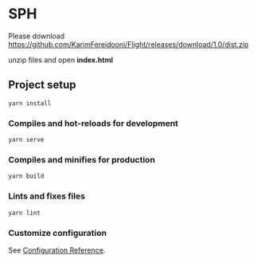 # SPH

Please download https://github.com/KarimFereidooni/Flight/releases/download/1.0/dist.zip

unzip files and open **index.html**

## Project setup
```
yarn install
```

### Compiles and hot-reloads for development
```
yarn serve
```

### Compiles and minifies for production
```
yarn build
```

### Lints and fixes files
```
yarn lint
```

### Customize configuration
See [Configuration Reference](https://cli.vuejs.org/config/).
